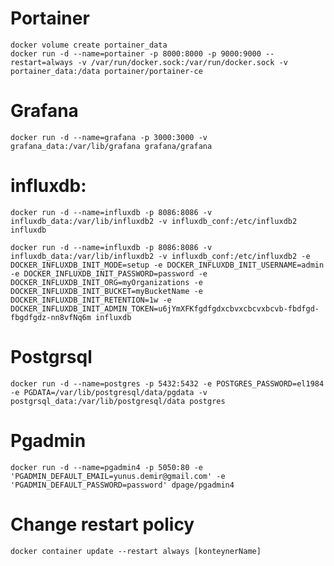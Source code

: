# Portainer  
`docker volume create portainer_data`  
`docker run -d --name=portainer -p 8000:8000 -p 9000:9000 --restart=always -v /var/run/docker.sock:/var/run/docker.sock -v portainer_data:/data portainer/portainer-ce` 
 
# Grafana  
`docker run -d --name=grafana -p 3000:3000 -v grafana_data:/var/lib/grafana grafana/grafana`  

# influxdb:
`docker run -d --name=influxdb -p 8086:8086 -v influxdb_data:/var/lib/influxdb2 -v influxdb_conf:/etc/influxdb2 influxdb`
 
```
docker run -d --name=influxdb -p 8086:8086 -v influxdb_data:/var/lib/influxdb2 -v influxdb_conf:/etc/influxdb2 -e DOCKER_INFLUXDB_INIT_MODE=setup -e DOCKER_INFLUXDB_INIT_USERNAME=admin -e DOCKER_INFLUXDB_INIT_PASSWORD=password -e DOCKER_INFLUXDB_INIT_ORG=myOrganizations -e DOCKER_INFLUXDB_INIT_BUCKET=myBucketName -e DOCKER_INFLUXDB_INIT_RETENTION=1w -e DOCKER_INFLUXDB_INIT_ADMIN_TOKEN=u6jYmXFKfgdfgdxcbvxcbcvxbcvb-fbdfgd-fbgdfgdz-nn8vfNq6m influxdb
```

# Postgrsql
`docker run -d --name=postgres -p 5432:5432 -e POSTGRES_PASSWORD=el1984 -e PGDATA=/var/lib/postgresql/data/pgdata -v postgrsql_data:/var/lib/postgresql/data postgres`

# Pgadmin
`docker run -d --name=pgadmin4 -p 5050:80 -e 'PGADMIN_DEFAULT_EMAIL=yunus.demir@gmail.com' -e 'PGADMIN_DEFAULT_PASSWORD=password' dpage/pgadmin4`



# Change restart policy
`docker container update --restart always [konteynerName]` 
